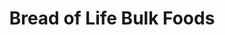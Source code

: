 ---
title: "Bread of Life Bulk Foods"
url: /presque-isle/bread-of-life-bulk-foods/
shop: general
---